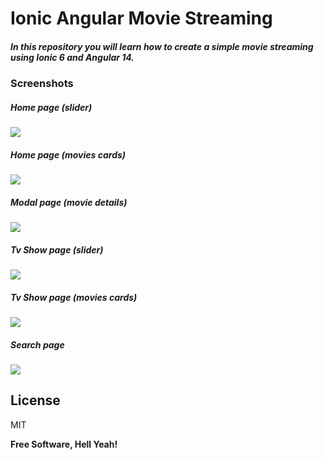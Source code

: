 # Ionic Angular Movie Streaming
##### In this repository you will learn how to create a simple movie streaming using Ionic 6 and Angular 14.

### Screenshots
##### Home page (slider)
[<img src="screenshots/0.png"/>](screenshots/0.png)

##### Home page (movies cards)
[<img src="screenshots/1.png"/>](screenshots/1.png)

##### Modal page (movie details)
[<img src="screenshots/2.png"/>](screenshots/2.png)

##### Tv Show page (slider)
[<img src="screenshots/3.png"/>](screenshots/3.png)

##### Tv Show page (movies cards)
[<img src="screenshots/4.png"/>](screenshots/4.png)

##### Search page
[<img src="screenshots/5.png"/>](screenshots/5.png)

## License

MIT

**Free Software, Hell Yeah!**

[//]: # (These are reference links used in the body of this note and get stripped out when the markdown processor does its job. There is no need to format nicely because it shouldn't be seen. Thanks SO - http://stackoverflow.com/questions/4823468/store-comments-in-markdown-syntax)

[dill]: <https://github.com/joemccann/dillinger>
[git-repo-url]: <https://github.com/joemccann/dillinger.git>
[john gruber]: <http://daringfireball.net>
[df1]: <http://daringfireball.net/projects/markdown/>
[markdown-it]: <https://github.com/markdown-it/markdown-it>
[Ace Editor]: <http://ace.ajax.org>
[node.js]: <http://nodejs.org>
[Twitter Bootstrap]: <http://twitter.github.com/bootstrap/>
[jQuery]: <http://jquery.com>
[@tjholowaychuk]: <http://twitter.com/tjholowaychuk>
[express]: <http://expressjs.com>
[AngularJS]: <http://angularjs.org>
[Gulp]: <http://gulpjs.com>

[BOOTSTRAP]: <https://www.npmjs.com/package/bootstrap>
[BOOTSWATCH]: <https://www.npmjs.com/package/bootswatch>
[FONT_AWESOME]: <https://www.npmjs.com/package/font-awesome>
[GSAP]: <https://www.npmjs.com/package/gsap>
[NGX_BOOTSTRAP]: <https://www.npmjs.com/package/ngx-bootstrap>
[NGX_SPINNER]: <https://www.npmjs.com/package/ngx-spinner>
[XNG_BREADCRUMB]: <https://www.npmjs.com/package/xng-breadcrumb>
[ANGULAR_NOTIFIER]: <https://www.npmjs.com/package/angular-notifier>
